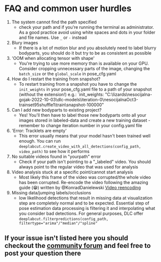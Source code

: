# FAQ and common user hurdles

1) The system cannot find the path specified
   - check your path and if you're running the terminal as administrator. As a good practice avoid using white spaces and dots in your folder and file names. Use `_` or `-` instead
2) Blury images
   - If there is a lot of motion blur and you absolutely need to label blurry bodyparts, you should do it but try to be as consistent as possible
3) 'OOM when allocating tensor with shape'
   - You're trying to use more memory than is available on your GPU. Consider cropping unnecessary parts of the image, changing the `batch_size` or the `global_scale`
     in pose_cfg.yaml
4) How do I restart the training from snapshot?
   - To restart training from a snapshot you have to change the `init_weights` in your pose_cfg.yaml file to a path of your snapshot (without the extension!) e.g.:
   `init_weights: "C:\lizards\nesocijalna-gojak-2022-10-03\dlc-models\iteration-0\nesocijalnaOct3-trainset95shuffle1\train\snapshot-100000"
5) Can I add new bodyparts to existing project?
   - Yes! You'll then have to label those new bodyparts onto all your images stored in labeled-data and create a new training dataset - remember to change iteration
     number in your config.yaml file
6) 'Error: Tracklets are empty'
   - This error usually means that your model hasn't been trained well enough. You can run `deeplabcut.create_video_with_all_detections(config_path, video_path)` to
     see how it performs
7) No suitable videos found in "yourpath" error
   - Check if your path isn't pointing to a "_labeled" video. You should always point to the regular video that was used for analysis
8) Video analysis stuck at a specific point/cannot start analysis
   - Most likely this frame of the video was corrupted/the whole video has been corrupted. Re-encode the video following the amazing guide (:grin:) written by @KonradDanielewski
     [Video reencoding](https://deeplabcut.github.io/DeepLabCut/docs/recipes/io.html#tips-on-video-re-encoding-and-preprocessing)
9) Missing data/jumping labels/occlusions
   - low likelihood detections that result in missing data at visualization step are completely normal and to be expected. Essential step of pose estimation data processing
     is filtering it and interpolating what you consider bad detections. For general purposes, DLC offer `deeplabcut.filterpredictions(config_path, filtertype="arima"/"median"/"spline"`

## If your issue isn't listed here you should checkout the [community forum](https://forum.image.sc/tag/deeplabcut) and feel free to post your question there
